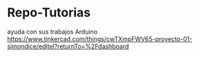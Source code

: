 # Repo-Tutorias
ayuda con sus trabajos
Arduino https://www.tinkercad.com/things/cwTXmpFWV65-proyecto-01-simondice/editel?returnTo=%2Fdashboard
